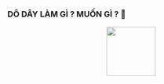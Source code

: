 ### DÔ DÂY LÀM GÌ ? MUỐN GÌ ? 👋
<div id="header" align="center">
  <img src="https://www.google.com/url?sa=i&url=https%3A%2F%2Ftenor.com%2Fview%2Fcam-lan-suc-walk-flip-hair-grass-gif-16978098&psig=AOvVaw1v9qSE0jWcR5lA5moYUFtf&ust=1705464561592000&source=images&cd=vfe&opi=89978449&ved=0CBIQjRxqFwoTCMjt5OiE4YMDFQAAAAAdAAAAABAN" width="100"/>
</div>
<!--
**thientam2829/thientam2829** is a ✨ _special_ ✨ repository because its `README.md` (this file) appears on your GitHub profile.

Here are some ideas to get you started:

- 🔭 I’m currently working on ...
- 🌱 I’m currently learning ...
- 👯 I’m looking to collaborate on ...
- 🤔 I’m looking for help with ...
- 💬 Ask me about ...
- 📫 How to reach me: ...
- 😄 Pronouns: ...
- ⚡ Fun fact: ...
-->
